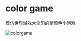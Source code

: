 # color game
 模仿世界游戏大全51的猜颜色小游戏
 
 ![colorgame](https://github.com/wangz49777/color-game/blob/master/game.png)
